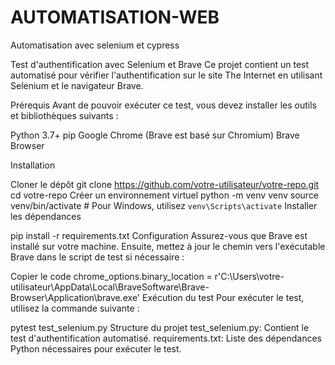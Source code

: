 # AUTOMATISATION-WEB
Automatisation avec selenium et cypress


Test d'authentification avec Selenium et Brave
Ce projet contient un test automatisé pour vérifier l'authentification sur le site The Internet en utilisant Selenium et le navigateur Brave.

Prérequis
Avant de pouvoir exécuter ce test, vous devez installer les outils et bibliothèques suivants :

Python 3.7+
pip
Google Chrome (Brave est basé sur Chromium)
Brave Browser

Installation

Cloner le dépôt
git clone https://github.com/votre-utilisateur/votre-repo.git
cd votre-repo
Créer un environnement virtuel
python -m venv venv
source venv/bin/activate  # Pour Windows, utilisez `venv\Scripts\activate`
Installer les dépendances

pip install -r requirements.txt
Configuration
Assurez-vous que Brave est installé sur votre machine. Ensuite, mettez à jour le chemin vers l'exécutable Brave dans le script de test si nécessaire :

Copier le code
chrome_options.binary_location = r'C:\Users\votre-utilisateur\AppData\Local\BraveSoftware\Brave-Browser\Application\brave.exe'
Exécution du test
Pour exécuter le test, utilisez la commande suivante :

pytest test_selenium.py
Structure du projet
test_selenium.py: Contient le test d'authentification automatisé.
requirements.txt: Liste des dépendances Python nécessaires pour exécuter le test.
